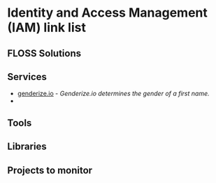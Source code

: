 # Identity and Access Management (IAM) link list

## FLOSS Solutions

## Services

* [genderize.io](https://genderize.io/) - <cite>Genderize.io determines the gender of a first name.</cite> <br/>
*

## Tools

## Libraries

## Projects to monitor
